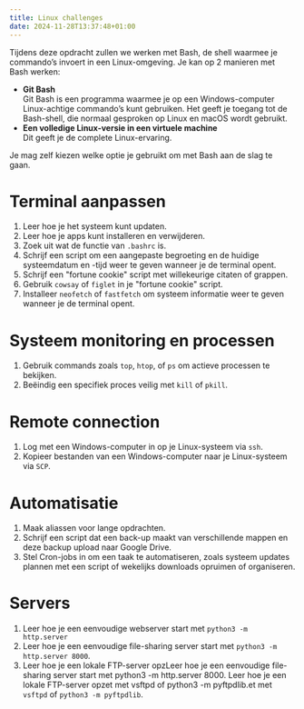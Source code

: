 ```yaml
---
title: Linux challenges
date: 2024-11-28T13:37:48+01:00
---
```


Tijdens deze opdracht zullen we werken met Bash, de shell waarmee je commando’s invoert in een Linux-omgeving.
Je kan op 2 manieren met Bash werken:

- **Git Bash**  
   Git Bash is een programma waarmee je op een Windows-computer Linux-achtige commando’s kunt gebruiken. Het geeft je toegang tot de Bash-shell, die normaal gesproken op Linux en macOS wordt gebruikt.
- **Een volledige Linux-versie in een virtuele machine**  
  Dit geeft je de complete Linux-ervaring.

Je mag zelf kiezen welke optie je gebruikt om met Bash aan de slag te gaan.

# Terminal aanpassen

1. Leer hoe je het systeem kunt updaten.
2. Leer hoe je apps kunt installeren en verwijderen.
3. Zoek uit wat de functie van `.bashrc` is.
4. Schrijf een script om een aangepaste begroeting en de huidige systeemdatum en -tijd weer te geven wanneer je de terminal opent.
5. Schrijf een "fortune cookie" script met willekeurige citaten of grappen.
6. Gebruik `cowsay` of `figlet` in je "fortune cookie" script.
7. Installeer `neofetch` of `fastfetch` om systeem informatie weer te geven wanneer je de terminal opent.

# Systeem monitoring en processen

1. Gebruik commands zoals `top`, `htop`, of `ps` om actieve processen te bekijken.
2. Beëindig een specifiek proces veilig met `kill` of `pkill`.

# Remote connection

1. Log met een Windows-computer in op je Linux-systeem via `ssh`.
2. Kopieer bestanden van een Windows-computer naar je Linux-systeem via `SCP`.

# Automatisatie

1. Maak aliassen voor lange opdrachten.
2. Schrijf een script dat een back-up maakt van verschillende mappen en deze backup upload naar Google Drive.
3. Stel Cron-jobs in om een taak te automatiseren, zoals systeem updates plannen met een script of wekelijks downloads opruimen of organiseren.

# Servers

1. Leer hoe je een eenvoudige webserver start met `python3 -m http.server`
2. Leer hoe je een eenvoudige file-sharing server start met `python3 -m http.server 8000`.
3. Leer hoe je een lokale FTP-server opzLeer hoe je een eenvoudige file-sharing server start met python3 -m http.server 8000.
   Leer hoe je een lokale FTP-server opzet met vsftpd of python3 -m pyftpdlib.et met `vsftpd` of `python3 -m pyftpdlib`.

